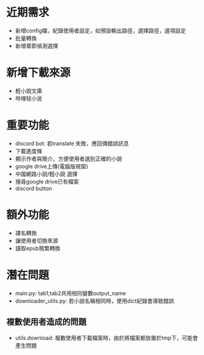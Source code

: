 # 近期需求
  * 新增config檔，紀錄使用者設定，如預設輸出路徑，選擇路徑，選項設定
  * 批量轉換
  * 新增章節偵測選擇
  
# 新增下載來源
  * 輕小說文庫
  * 哔哩轻小说

# 重要功能
  * discord bot: 若translate 失敗，應回傳錯誤訊息
  * 下載進度條
  * 顯示作者與簡介，方便使用者選到正確的小說
  * google drive上傳(電腦版視窗)
  * 中國網路小說/輕小說 選擇
  * 搜尋google drive已有檔案
  * discord button

# 額外功能
  * 譯名轉換
  * 讓使用者切換來源
  * 讀取epub簡繁轉換

# 潛在問題
  * main.py: tab1,tab2共用相同變數output_name
  * downloader_utils.py: 若小說名稱相同時，使用dict紀錄會導致錯誤
## 複數使用者造成的問題
  * utils.download: 複數使用者下載檔案時，由於將檔案都放置於tmp下，可能會產生問題